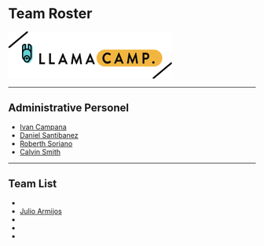 # Team Roster


![Llamacamp](./img/logo.png)


***
## Administrative Personel

- [Ivan Campana](https://twitter.com/icampana)
- [Daniel Santibanez](https://twitter.com/santibanezdani)
- [Roberth Soriano](https://twitter.com/Rostan_xD)
- [Calvin Smith](https://twitter.com/CalvinSedao)

***

## Team List
-
- [Julio Armijos](https://twitter.com/julioarmijos)
-
-
-
